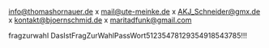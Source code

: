 info@thomashornauer.de x
mail@ute-meinke.de x
AKJ_Schneider@gmx.de x
kontakt@bjoernschmid.de x
maritadfunk@gmail.com 

fragzurwahl
DasIstFragZurWahlPassWort51235478129354918543785!!!

